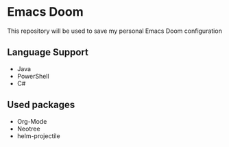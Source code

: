 # Emacs Doom
This repository will be used to save my personal Emacs Doom configuration

## Language Support
- Java
- PowerShell
- C#

## Used packages
- Org-Mode
- Neotree
- helm-projectile
